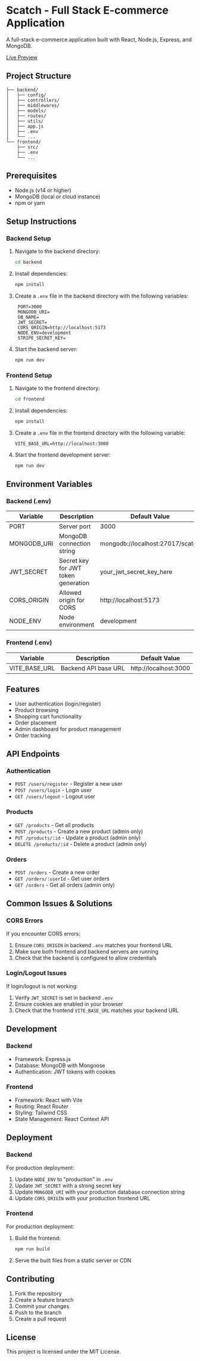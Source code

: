 # Scatch - Full Stack E-commerce Application

A full-stack e-commerce application built with React, Node.js, Express, and MongoDB.

[Live Preview](https://scatch-frontend-virid.vercel.app/)

## Project Structure

```
├── backend/
│   ├── config/
│   ├── controllers/
│   ├── middlewares/
│   ├── models/
│   ├── routes/
│   ├── utils/
│   ├── app.js
│   ├── .env
│   └── ...
└── frontend/
    ├── src/
    ├── .env
    └── ...
```

## Prerequisites

- Node.js (v14 or higher)
- MongoDB (local or cloud instance)
- npm or yarn

## Setup Instructions

### Backend Setup

1. Navigate to the backend directory:
   ```bash
   cd backend
   ```

2. Install dependencies:
   ```bash
   npm install
   ```

3. Create a `.env` file in the backend directory with the following variables:
   ```env
    PORT=3000
    MONGODB_URI=
    DB_NAME=
    JWT_SECRET=
    CORS_ORIGIN=http://localhost:5173
    NODE_ENV=development
    STRIPE_SECRET_KEY=
   ```

4. Start the backend server:
   ```bash
   npm run dev
   ```

### Frontend Setup

1. Navigate to the frontend directory:
   ```bash
   cd frontend
   ```

2. Install dependencies:
   ```bash
   npm install
   ```

3. Create a `.env` file in the frontend directory with the following variable:
   ```env
   VITE_BASE_URL=http://localhost:3000
   ```

4. Start the frontend development server:
   ```bash
   npm run dev
   ```

## Environment Variables

### Backend (.env)

| Variable | Description | Default Value |
|----------|-------------|---------------|
| PORT | Server port | 3000 |
| MONGODB_URI | MongoDB connection string | mongodb://localhost:27017/scatch |
| JWT_SECRET | Secret key for JWT token generation | your_jwt_secret_key_here |
| CORS_ORIGIN | Allowed origin for CORS | http://localhost:5173 |
| NODE_ENV | Node environment | development |

### Frontend (.env)

| Variable | Description | Default Value |
|----------|-------------|---------------|
| VITE_BASE_URL | Backend API base URL | http://localhost:3000 |

## Features

- User authentication (login/register)
- Product browsing
- Shopping cart functionality
- Order placement
- Admin dashboard for product management
- Order tracking

## API Endpoints

### Authentication
- `POST /users/register` - Register a new user
- `POST /users/login` - Login user
- `GET /users/logout` - Logout user

### Products
- `GET /products` - Get all products
- `POST /products` - Create a new product (admin only)
- `PUT /products/:id` - Update a product (admin only)
- `DELETE /products/:id` - Delete a product (admin only)

### Orders
- `POST /orders` - Create a new order
- `GET /orders/:userId` - Get user orders
- `GET /orders` - Get all orders (admin only)

## Common Issues & Solutions

### CORS Errors
If you encounter CORS errors:
1. Ensure `CORS_ORIGIN` in backend `.env` matches your frontend URL
2. Make sure both frontend and backend servers are running
3. Check that the backend is configured to allow credentials

### Login/Logout Issues
If login/logout is not working:
1. Verify `JWT_SECRET` is set in backend `.env`
2. Ensure cookies are enabled in your browser
3. Check that the frontend `VITE_BASE_URL` matches your backend URL

## Development

### Backend
- Framework: Express.js
- Database: MongoDB with Mongoose
- Authentication: JWT tokens with cookies

### Frontend
- Framework: React with Vite
- Routing: React Router
- Styling: Tailwind CSS
- State Management: React Context API

## Deployment

### Backend
For production deployment:
1. Update `NODE_ENV` to "production" in `.env`
2. Update `JWT_SECRET` with a strong secret key
3. Update `MONGODB_URI` with your production database connection string
4. Update `CORS_ORIGIN` with your production frontend URL

### Frontend
For production deployment:
1. Build the frontend:
   ```bash
   npm run build
   ```
2. Serve the built files from a static server or CDN

## Contributing

1. Fork the repository
2. Create a feature branch
3. Commit your changes
4. Push to the branch
5. Create a pull request

## License

This project is licensed under the MIT License.